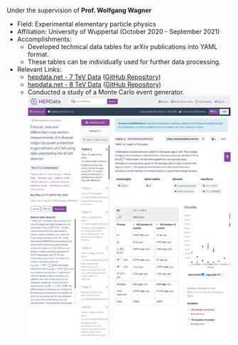Under the supervision of **Prof. Wolfgang Wagner**
- Field: Experimental elementary particle physics
- Affiliation: University of Wuppertal (October 2020 - September 2021)
- Accomplishments:
  - Developed technical data tables for arXiv publications into YAML format.
  - These tables can be individually used for further data processing.  
- Relevant Links:
  - [hepdata.net - 7 TeV Data](https://www.hepdata.net/record/ins1303905) ([GitHub Repository](https://github.com/dhananjayjm/top-quark-7-TeV))
  - [hepdata.net - 8 TeV Data](https://www.hepdata.net/record/82544) ([GitHub Repository](https://github.com/dhananjayjm/top-quark-8TeV))
  - Conducted a study of a Monte Carlo event generator.
 ![](https://github.com/dhananjayjm/top-quark-8TeV/blob/master/8TeV.png)
